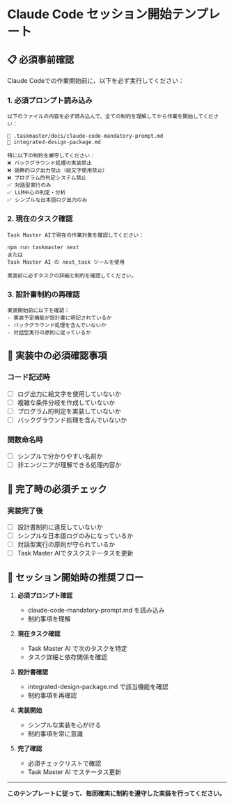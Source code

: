 # Claude Code セッション開始テンプレート

## 📋 必須事前確認

Claude Codeでの作業開始前に、以下を必ず実行してください：

### 1. 必須プロンプト読み込み
```
以下のファイルの内容を必ず読み込んで、全ての制約を理解してから作業を開始してください：

📁 .taskmaster/docs/claude-code-mandatory-prompt.md
📁 integrated-design-package.md

特に以下の制約を厳守してください：
❌ バックグラウンド処理の実装禁止
❌ 装飾的ログ出力禁止（絵文字使用禁止）
❌ プログラム的判定システム禁止
✅ 対話型実行のみ
✅ LLM中心の判定・分析
✅ シンプルな日本語ログ出力のみ
```

### 2. 現在のタスク確認
```
Task Master AIで現在の作業対象を確認してください：

npm run taskmaster next
または
Task Master AI の next_task ツールを使用

実装前に必ずタスクの詳細と制約を確認してください。
```

### 3. 設計書制約の再確認
```
実装開始前に以下を確認：
- 実装予定機能が設計書に明記されているか
- バックグラウンド処理を含んでいないか
- 対話型実行の原則に従っているか
```

## 🚨 実装中の必須確認事項

### コード記述時
- [ ] ログ出力に絵文字を使用していないか
- [ ] 複雑な条件分岐を作成していないか
- [ ] プログラム的判定を実装していないか
- [ ] バックグラウンド処理を含んでいないか

### 関数命名時
- [ ] シンプルで分かりやすい名前か
- [ ] 非エンジニアが理解できる処理内容か

## 📝 完了時の必須チェック

### 実装完了後
- [ ] 設計書制約に違反していないか
- [ ] シンプルな日本語ログのみになっているか
- [ ] 対話型実行の原則が守られているか
- [ ] Task Master AIでタスクステータスを更新

## 🎯 セッション開始時の推奨フロー

1. **必須プロンプト確認**
   - claude-code-mandatory-prompt.md を読み込み
   - 制約事項を理解

2. **現在タスク確認**
   - Task Master AI で次のタスクを特定
   - タスク詳細と依存関係を確認

3. **設計書確認**
   - integrated-design-package.md で該当機能を確認
   - 制約事項を再確認

4. **実装開始**
   - シンプルな実装を心がける
   - 制約事項を常に意識

5. **完了確認**
   - 必須チェックリストで確認
   - Task Master AI でステータス更新

---

**このテンプレートに従って、毎回確実に制約を遵守した実装を行ってください。** 